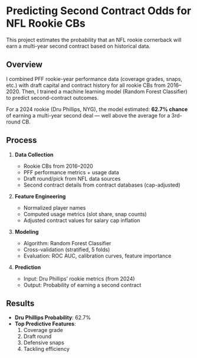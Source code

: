 # Predicting Second Contract Odds for NFL Rookie CBs

This project estimates the probability that an NFL rookie cornerback will earn a multi-year second contract based on historical data.

## Overview
I combined PFF rookie-year performance data (coverage grades, snaps, etc.) with draft capital and contract history for all rookie CBs from 2016–2020. Then, I trained a machine learning model (Random Forest Classifier) to predict second-contract outcomes.

For a 2024 rookie (Dru Phillips, NYG), the model estimated:
**62.7% chance** of earning a multi-year second deal — well above the average for a 3rd-round CB.

## Process
1. **Data Collection**
   - Rookie CBs from 2016–2020
   - PFF performance metrics + usage data
   - Draft round/pick from NFL data sources
   - Second contract details from contract databases (cap-adjusted)

2. **Feature Engineering**
   - Normalized player names
   - Computed usage metrics (slot share, snap counts)
   - Adjusted contract values for salary cap inflation

3. **Modeling**
   - Algorithm: Random Forest Classifier
   - Cross-validation (stratified, 5 folds)
   - Evaluation: ROC AUC, calibration curves, feature importance

4. **Prediction**
   - Input: Dru Phillips’ rookie metrics (from 2024)
   - Output: Probability of earning a second contract

## Results
- **Dru Phillips Probability**: 62.7%
- **Top Predictive Features**:
  1. Coverage grade
  2. Draft round
  3. Defensive snaps
  4. Tackling efficiency
